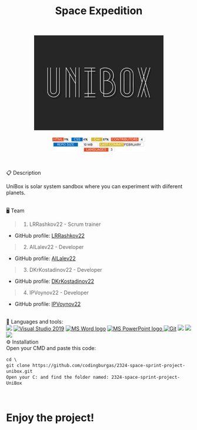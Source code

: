 <h1 align="center">Space Expedition</h1>
<br>
<p align="center">
  <img width="70%" src="./website/photos/logo_readme.png"/>
  <br>
  <br>
  <img width="50%" src="./website/photos/readme-info.png"/>
</p>
<br>

📋 Description
<p align="start">
UniBox is solar system sandbox where you can experiment with diiferent planets.
</p>
<br>
🖥 Team

>  1. LRRashkov22 - Scrum trainer    
   - GitHub profile: [LRRashkov22](https://github.com/luchezar123)    
 
> 2. AILalev22 - Developer 
   - GitHub profile: [AILalev22](https://github.com/AILalev22)    

> 3. DKrKostadinov22 - Developer   
   - GitHub profile: [DKrKostadinov22](https://github.com/DKrKostadinov22)

> 4. IPVoynov22 - Developer   
   - GitHub profile: [IPVoynov22](https://github.com/IPVoynov22)

   <br> 
   🚀 Languages and tools:
   <br>
   <a><img src="https://img.icons8.com/color/48/000000/c-plus-plus-logo.png"/></a>
   <a href="https://visualstudio.microsoft.com/"><img src="https://img.icons8.com/fluency/48/000000/visual-studio.png" alt="Visual Studio 2019"/></a>
   <a href="https://www.microsoft.com/en-ww/microsoft-365/word"><img src="https://img.icons8.com/fluency/48/000000/microsoft-word-2019.png" alt="MS Word logo" width=48px /></a>
    <a href="https://www.microsoft.com/en-us/microsoft-365/powerpoint"><img src="https://img.icons8.com/fluency/48/000000/microsoft-powerpoint-2019.png" alt="MS PowerPoint logo" width=48px />
    <a href="https://git-scm.com/"><img src="https://img.icons8.com/color/48/000000/git.png" alt="Git"/></a>
    <a><img src="https://cdn.sanity.io/images/599r6htc/localized/46a76c802176eb17b04e12108de7e7e0f3736dc6-1024x1024.png?w=804&h=804&q=75&fit=max&auto=format"  width=48px></a>
    <a><img src="https://static-00.iconduck.com/assets.00/github-icon-2048x1988-jzvzcf2t.png" width=48px></a>
      <a><img src="https://upload.wikimedia.org/wikipedia/commons/f/f4/Raylib_logo.png" width=48px></a>
   <br> 
⚙️ Installation 
<br>
Open your CMD and paste this code:
 
````
cd \
git clone https://github.com/codingburgas/2324-space-sprint-project-unibox.git
Open your C: and find the folder named: 2324-space-sprint-project-UniBox
````

<br>

<h1>Enjoy the project!</h1>
